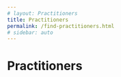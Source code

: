 ```yaml
---
# layout: Practitioners
title: Practitioners
permalink: /find-practitioners.html
# sidebar: auto
---
```


# Practitioners


<Practitioners />
